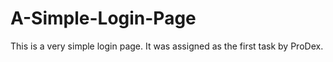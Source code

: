 # A-Simple-Login-Page
This is a very simple login page. It was assigned as the first task by ProDex.

